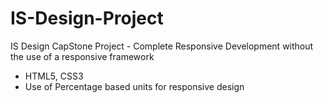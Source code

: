 # IS-Design-Project
IS Design CapStone Project - Complete Responsive Development without the use of a responsive framework

 - HTML5, CSS3
 - Use of Percentage based units for responsive design

